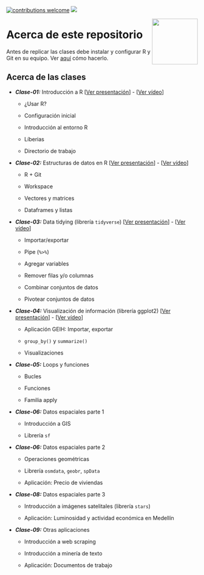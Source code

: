 [![contributions welcome](https://img.shields.io/badge/contributions-welcome-brightgreen.svg?style=flat)](https://github.com/taller-R/taller_r-202102/issues) ![](https://img.shields.io/github/followers/taller-R?style=social)

<img src="https://avatars0.githubusercontent.com/u/69440432?s=400&u=96b3e58c713578b563d5c3d3c259f34965ac8e33&v=4" align="right" width=120 height=120 alt="" />

# Acerca de este repositorio

Antes de replicar las clases debe instalar y configurar R y Git en su equipo. Ver [aquí](https://lectures-blog.gitlab.io/R-initial-setup/) cómo hacerlo.

## Acerca de las clases

* ***Clase-01:*** Introducción a R [[Ver presentación](https://lectures-blog.gitlab.io/cief_01/)] - [[Ver vídeo](https://eafit-my.sharepoint.com/:v:/g/personal/cplealv_eafit_edu_co/EZ39c9WuHxFBrzMSPHxz2n8BVCkIHkooZODtmlUcrzIYOQ)]
  
  + ¿Usar R?
  
  + Configuración inicial
  
  + Introducción al entorno R
  
  + Líberias
  
  + Directorio de trabajo

* ***Clase-02:*** Estructuras de datos en R [[Ver presentación](https://lectures-blog.gitlab.io/cief_02/)] - [[Ver vídeo](https://eafit.sharepoint.com/sites/CursoR-CIEF/Documentos%20compartidos/General/Recordings/Clase%2002-20211028_080849-Grabaci%C3%B3n%20de%20la%20reuni%C3%B3n.mp4?web=1)]

  + R + Git
  
  + Workspace

  + Vectores y matrices 
  
  + Dataframes y listas

* ***Clase-03:*** Data tidying (librería ``tidyverse``) [[Ver presentación](https://lectures-blog.gitlab.io/cief_03/)] - [[Ver vídeo](https://www.youtube.com/watch?v=U2ltwKE-UvY&t=2315s)]

  + Importar/exportar

  + Pipe (`%>%`)

  + Agregar variables

  + Remover filas y/o columnas

  + Combinar conjuntos de datos

  + Pivotear conjuntos de datos

* ***Clase-04:*** Visualización de información (librería ggplot2) [[Ver presentación](https://lectures-blog.gitlab.io/cief_04/)] - [[Ver vídeo]()]

  + Aplicación GEIH: Importar, exportar 
  
  + `group_by()` y `summarize()`
  
  + Visualizaciones

* ***Clase-05:*** Loops y funciones
  
  + Bucles 
  
  + Funciones
  
  + Familia apply

* ***Clase-06:*** Datos espaciales parte 1

   + Introducción a GIS
   
   + Librería ``sf``

* ***Clase-06:*** Datos espaciales parte 2

   + Operaciones geométricas
   
   + Librería ``osmdata``, ``geobr``, ``spData``
   
   + Aplicación: Precio de viviendas

* ***Clase-08:*** Datos espaciales parte 3

   + Introducción a imágenes satelitales (librería ``stars``)
   
   + Aplicación: Luminosidad y actividad económica en Medellín

* ***Clase-09:*** Otras aplicaciones

  + Introducción a web scraping

  + Introducción a minería de texto
  
  + Aplicación: Documentos de trabajo
  
  

